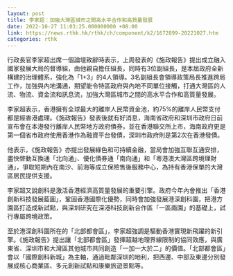 ```yaml
---
layout: post
title: 李家超：加強大灣區城市之間高水平合作和高質量發展
date: 2022-10-27 11:03:25.000000000 +08:00
link: https://news.rthk.hk/rthk/ch/component/k2/1672899-20221027.htm
categories: rthk
---
```


行政長官李家超出席一個論壇致辭時表示，上周發表的《施政報告》提出成立融入國家發展大局的督導組，由他親自擔任組長，同時有3位副組長，是本屆政府全新構建的治理體系，強化為「1+3」的4人領導。3名副組長會領導政策局長推進跨局工作，加強與內地溝通，期望能令特區政府與內地不同單位接觸，打通大灣區的人流、物流、資金流和訊息流，加強大灣區城市之間的高水平合作和高質量發展。

李家超表示，香港擁有全球最大的離岸人民幣資金池，約75%的離岸人民幣支付都是經香港處理。《施政報告》發表後就有好消息，海南省政府和深圳市政府日前宣布會在本港發行離岸人民幣地方政府債券，並在香港聯交所上市，海南政府更是第一個省市政府使用香港作為融資平台發債，深圳市政府則是第2次在香港發債。

他表示，《施政報告》亦提出發展綠色和可持續金融，當局會加強互聯互通安排，盡快啓動互換通「北向通」、優化債券通「南向通」和「粵港澳大灣區跨境理財通」，爭取短期內在南沙、前海等成立保險售後服務中心，為持有香港保單的大灣區居民提供支援。

李家超又說創科是激活香港經濟高質量發展的重要引擎。政府今年內會推出「香港創新科技發展藍圖」，鞏固香港國際化優勢，同時會加強發展港深創科園，把港方園區打造成新試點，與深圳研究在深港科技創新合作區「一區兩園」的基礎上，試行專屬跨境政策。
 
至於港深創科園所在的「北部都會區」，李家超強調是驅動香港實現新飛躍的新引擎。《施政報告》提出讓「北部都會區」發揮超越地理界線限制的協同效應，與廣東省、深圳市和大灣區其他城市共同創造「一加一大於二」的價值。「北部都會區」會以「國際創科新城」為主軸，通過毗鄰深圳的地利，把西邊、中部及東邊分別發展成核心商業區、多元創新試點和康樂旅遊景點等。
